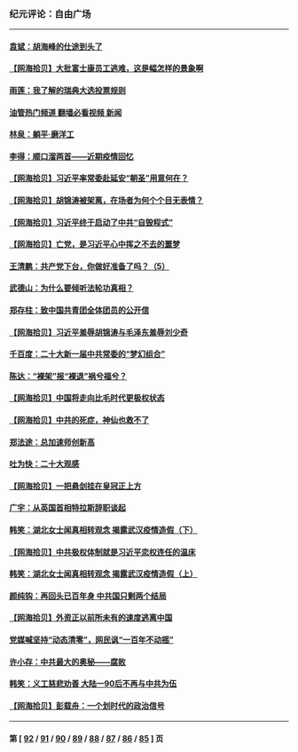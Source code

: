 ### 纪元评论：自由广场
---
#### [袁斌：胡海峰的仕途到头了](../../pages/nsc993/n13857453.md?11030330) 
#### [【网海拾贝】大批富士康员工逃难，这是幅怎样的景象啊](../../pages/nsc993/n13856937.md?11030330) 
#### [雨莲：我了解的瑞典大选投票规则](../../pages/nsc993/n13856085.md?11030330) 
#### [油管热门频道 翻墙必看视频 新闻](ok?11030330)
#### [林泉：躺平·磨洋工](../../pages/nsc993/n13856111.md?11030330) 
#### [李得：顺口溜两首——近期疫情回忆](../../pages/nsc993/n13856105.md?11030330) 
#### [【网海拾贝】习近平率常委赴延安“朝圣”用意何在？](../../pages/nsc993/n13855969.md?11030330) 
#### [【网海拾贝】胡锦涛被架离，在场者为何个个目无表情？](../../pages/nsc993/n13855661.md?11030330) 
#### [【网海拾贝】习近平终于启动了中共“自毁程式”](../../pages/nsc993/n13855241.md?11030330) 
#### [【网海拾贝】亡党，是习近平心中挥之不去的噩梦](../../pages/nsc993/n13854204.md?11030330) 
#### [王清鹏：共产党下台，你做好准备了吗？（5）](../../pages/nsc993/n13853768.md?11030330) 
#### [武德山：为什么要倾听法轮功真相？](../../pages/nsc993/n13853119.md?11030330) 
#### [郑存柱：致中国共青团全体团员的公开信](../../pages/nsc993/n13852864.md?11030330) 
#### [【网海拾贝】习近平羞辱胡锦涛与毛泽东羞辱刘少奇](../../pages/nsc993/n13852778.md?11030330) 
#### [千百度：二十大新一届中共常委的“梦幻组合”](../../pages/nsc993/n13852328.md?11030330) 
#### [陈达：“裸架”报“裸退”祸兮福兮？](../../pages/nsc993/n13852366.md?11030330) 
#### [【网海拾贝】中国将走向比毛时代更极权状态](../../pages/nsc993/n13851715.md?11030330) 
#### [【网海拾贝】中共的死症，神仙也救不了](../../pages/nsc993/n13851413.md?11030330) 
#### [郑法途：总加速师创新高](../../pages/nsc993/n13851576.md?11030330) 
#### [吐为快：二十大观感](../../pages/nsc993/n13851456.md?11030330) 
#### [【网海拾贝】一把悬剑挂在皇冠正上方](../../pages/nsc993/n13851183.md?11030330) 
#### [广宇：从英国首相特拉斯辞职谈起](../../pages/nsc993/n13850804.md?11030330) 
#### [韩笑：湖北女士闻真相转观念 揭露武汉疫情造假（下）](../../pages/nsc993/n13850769.md?11030330) 
#### [【网海拾贝】中共极权体制就是习近平恋权连任的温床](../../pages/nsc993/n13850760.md?11030330) 
#### [韩笑：湖北女士闻真相转观念 揭露武汉疫情造假（上）](../../pages/nsc993/n13850176.md?11030330) 
#### [颜纯钩：再回头已百年身 中共国只剩两个结局](../../pages/nsc993/n13850207.md?11030330) 
#### [【网海拾贝】外资正以前所未有的速度逃离中国](../../pages/nsc993/n13849728.md?11030330) 
#### [党媒喊坚持“动态清零”，网民讽“一百年不动摇”](../../pages/nsc993/n13848552.md?11030330) 
#### [许小存：中共最大的奥秘——腐败](../../pages/nsc993/n13848635.md?11030330) 
#### [韩笑：义工慈悲劝善 大陆一90后不再与中共为伍](../../pages/nsc993/n13848520.md?11030330) 
#### [【网海拾贝】彭载舟：一个划时代的政治信号](../../pages/nsc993/n13847854.md?11030330) 

---
#### 第 [ [92](./92.md?11030330) / [91](./91.md?11030330) / [90](./90.md?11030330) / [89](./89.md?11030330) / [88](./88.md?11030330) / [87](./87.md?11030330) / [86](./86.md?11030330) / [85](./85.md?11030330) ] 页
